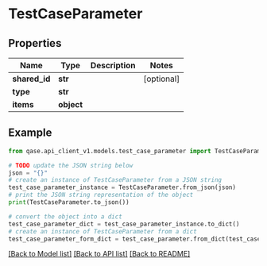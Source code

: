 # TestCaseParameter


## Properties

Name | Type | Description | Notes
------------ | ------------- | ------------- | -------------
**shared_id** | **str** |  | [optional] 
**type** | **str** |  | 
**items** | **object** |  | 

## Example

```python
from qase.api_client_v1.models.test_case_parameter import TestCaseParameter

# TODO update the JSON string below
json = "{}"
# create an instance of TestCaseParameter from a JSON string
test_case_parameter_instance = TestCaseParameter.from_json(json)
# print the JSON string representation of the object
print(TestCaseParameter.to_json())

# convert the object into a dict
test_case_parameter_dict = test_case_parameter_instance.to_dict()
# create an instance of TestCaseParameter from a dict
test_case_parameter_form_dict = test_case_parameter.from_dict(test_case_parameter_dict)
```
[[Back to Model list]](../README.md#documentation-for-models) [[Back to API list]](../README.md#documentation-for-api-endpoints) [[Back to README]](../README.md)


